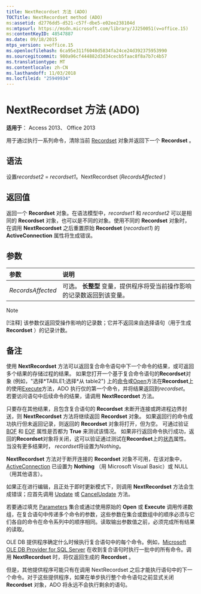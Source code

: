 ```yaml
---
title: NextRecordset 方法 (ADO)
TOCTitle: NextRecordset method (ADO)
ms:assetid: d2776dd5-d521-c57f-dbe5-e02ee238104d
ms:mtpsurl: https://msdn.microsoft.com/library/JJ250051(v=office.15)
ms:contentKeyID: 48547887
ms.date: 09/18/2015
mtps_version: v=office.15
ms.openlocfilehash: 6ca95e311f6040d5834fa24ce24d392375953990
ms.sourcegitcommit: 980a96cf444882d3d34cecb5faac8f8a7b7c4b57
ms.translationtype: MT
ms.contentlocale: zh-CN
ms.lasthandoff: 11/03/2018
ms.locfileid: "25949934"
---
```

# <a name="nextrecordset-method-ado"></a>NextRecordset 方法 (ADO)

**适用于**： Access 2013、 Office 2013
 
用于通过执行一系列命令，清除当前 [Recordset](recordset-object-ado.md) 对象并返回下一个 **Recordset** 。

## <a name="syntax"></a>语法

设置*recordset2* = *recordset1*。NextRecordset (*RecordsAffected* )

## <a name="return-value"></a>返回值

返回一个 **Recordset** 对象。在语法模型中，*recordset1* 和 *recordset2* 可以是相同的 **Recordset** 对象，也可以是不同的对象。使用不同的 **Recordset** 对象时，在调用 **NextRecordset** 之后重置原始 **Recordset** (*recordset1*) 的 **ActiveConnection** 属性将生成错误。

## <a name="parameters"></a>参数

|参数|说明|
|:--------|:----------|
|*RecordsAffected* |可选。 **长整型** 变量，提供程序将受当前操作影响的记录数返回到该变量。|

> [!NOTE]
> [!注释] 该参数仅返回受操作影响的记录数；它并不返回来自选择语句（用于生成 **Recordset** ）的记录计数。

## <a name="remarks"></a>备注

使用 **NextRecordset** 方法可以返回复合命令语句中下一个命令的结果，或可返回多个结果的存储过程的结果。 如果您打开一个基于复合命令语句的**Recordset**对象 (例如，"选择\*TABLE1;选择\*从 table2") 上的[命令](command-object-ado.md)或[Open](open-method-ado-recordset.md)方法在**Recordset**上的使用[Execute](https://docs.microsoft.com/office/vba/access/concepts/miscellaneous/execute-method-ado-command)方法，ADO 执行仅的第一个命令，并将结果返回到*recordset*。 若要访问语句中后续命令的结果，请调用 **NextRecordset** 方法。

只要存在其他结果，且包含复合语句的 **Recordset** 未断开连接或跨进程边界封送，则 **NextRecordset** 方法将继续返回 **Recordset** 对象。 如果返回行的命令成功执行但未返回记录，则返回的 **Recordset** 对象将打开，但为空。 可通过验证 [BOF](bof-eof-properties-ado.md) 和 [EOF](bof-eof-properties-ado.md) 属性是否都为 **True** 来测试该情况。 如果非行返回命令执行成功，返回的**Recordset**对象将关闭，这可以验证通过测试在**Recordset**上的[状态](state-property-ado.md)属性。 当没有更多结果时， *recordset*将设置为*Nothing*。

**NextRecordset** 方法对于断开连接的 **Recordset** 对象不可用，在该对象中， [ActiveConnection](activeconnection-property-ado.md) 已设置为 **Nothing** （用 Microsoft Visual Basic）或 NULL（用其他语言）。

如果正在进行编辑，且正处于即时更新模式下，则调用 **NextRecordset** 方法会生成错误；应首先调用 [Update](update-method-ado.md) 或 [CancelUpdate](cancelupdate-method-ado.md) 方法。

若要通过填充 [Parameters](parameters-collection-ado.md) 集合或通过使用原始的 **Open** 或 **Execute** 调用传递数组，在复合语句中传递多个命令的参数，这些参数在集合或数组中的顺序必须与它们各自的命令在命令系列中的顺序相同。读取输出参数值之前，必须完成所有结果的读取。

OLE DB 提供程序确定什么时候执行复合语句中的每个命令。例如，[Microsoft OLE DB Provider for SQL Server](microsoft-ole-db-provider-for-sql-server.md) 在收到复合语句时执行一批中的所有命令。调用 **NextRecordset** 时，将仅返回生成的 **Recordset** 。

但是，其他提供程序可能只有在调用 NextRecordset 之后才能执行语句中的下一个命令。对于这些提供程序，如果在单步执行整个命令语句之前显式关闭 **Recordset** 对象，ADO 将永远不会执行剩余的语句。

